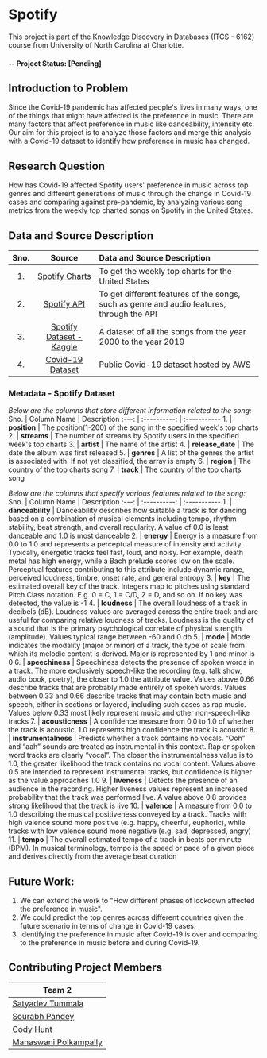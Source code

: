 # Spotify
This project is part of the Knowledge Discovery in Databases (ITCS - 6162) course from University of North Carolina at Charlotte.

#### -- Project Status: [Pending]

## Introduction to Problem
Since the Covid-19 pandemic has affected people's lives in many ways, one of the things that might have affected is the preference in music. There are many factors that affect preference in music like danceability, intensity etc. Our aim for this project is to analyze those factors and merge this analysis with a Covid-19 dataset to identify how preference in music has changed.

## Research Question
How has Covid-19 affected Spotify users' preference in music across top genres and different generations of music through the change in Covid-19 cases and comparing against pre-pandemic, by analyzing various song metrics from the weekly top charted songs on Spotify in the United States.

## Data and Source Description 
  Sno. | Source | Data and Source Description
  :---: | :----: | :------------------------
  1\. | [Spotify Charts](https://spotifycharts.com/regional) | To get the weekly top charts for the United States
  2\. | [Spotify API](https://api.spotify.com) | To get different features of the songs, such as genre and audio features, through the API
  3\. | [Spotify Dataset - Kaggle](https://www.kaggle.com/theoverman/the-spotify-hit-predictor-dataset?select=dataset-of-00s.csv) | A dataset of all the songs from the year 2000 to the year 2019
  4\. | [Covid-19 Dataset](https://covid19-lake.s3.amazonaws.com/index.html) | Public Covid-19 dataset hosted by AWS

### Metadata - Spotify Dataset
*Below are the columns that store different information related to the song:*
Sno. | Column Name | Description 
:---: | :----------: | :-----------
1\. | **position** | The position(1-200) of the song in the specified week's top charts
2\. | **streams** | The number of streams by Spotify users in the specified week's top charts
3\. | **artist** | The name of the artist
4\. | **release_date** | The date the album was first released
5\. | **genres** | A list of the genres the artist is associated with. If not yet classified, the array is empty
6\. | **region** | The country of the top charts song
7\. | **track** | The country of the top charts song

*Below are the columns that specify various features related to the song:*
Sno. | Column Name | Description 
:---: | :----------: | :-----------
1\. | **danceability** | Danceability describes how suitable a track is for dancing based on a combination of musical elements including tempo, rhythm stability, beat strength, and overall regularity. A value of 0.0 is least danceable and 1.0 is most danceable
2\. | **energy** | Energy is a measure from 0.0 to 1.0 and represents a perceptual measure of intensity and activity. Typically, energetic tracks feel fast, loud, and noisy. For example, death metal has high energy, while a Bach prelude scores low on the scale. Perceptual features contributing to this attribute include dynamic range, perceived loudness, timbre, onset rate, and general entropy
3\. | **key** | The estimated overall key of the track. Integers map to pitches using standard Pitch Class notation. E.g. 0 = C, 1 = C/D, 2 = D, and so on. If no key was detected, the value is -1
4\. | **loudness** | The overall loudness of a track in decibels (dB). Loudness values are averaged across the entire track and are useful for comparing relative loudness of tracks. Loudness is the quality of a sound that is the primary psychological correlate of physical strength (amplitude). Values typical range between -60 and 0 db
5\. | **mode** | Mode indicates the modality (major or minor) of a track, the type of scale from which its melodic content is derived. Major is represented by 1 and minor is 0
6\. | **speechiness** | Speechiness detects the presence of spoken words in a track. The more exclusively speech-like the recording (e.g. talk show, audio book, poetry), the closer to 1.0 the attribute value. Values above 0.66 describe tracks that are probably made entirely of spoken words. Values between 0.33 and 0.66 describe tracks that may contain both music and speech, either in sections or layered, including such cases as rap music. Values below 0.33 most likely represent music and other non-speech-like tracks
7\. | **acousticness** | A confidence measure from 0.0 to 1.0 of whether the track is acoustic. 1.0 represents high confidence the track is acoustic
8\. | **instrumentalness** | Predicts whether a track contains no vocals. “Ooh” and “aah” sounds are treated as instrumental in this context. Rap or spoken word tracks are clearly “vocal”. The closer the instrumentalness value is to 1.0, the greater likelihood the track contains no vocal content. Values above 0.5 are intended to represent instrumental tracks, but confidence is higher as the value approaches 1.0
9\. | **liveness** | Detects the presence of an audience in the recording. Higher liveness values represent an increased probability that the track was performed live. A value above 0.8 provides strong likelihood that the track is live
10\. | **valence** | A measure from 0.0 to 1.0 describing the musical positiveness conveyed by a track. Tracks with high valence sound more positive (e.g. happy, cheerful, euphoric), while tracks with low valence sound more negative (e.g. sad, depressed, angry)
11\. | **tempo** | The overall estimated tempo of a track in beats per minute (BPM). In musical terminology, tempo is the speed or pace of a given piece and derives directly from the average beat duration


## Future Work:
1. We can extend the work to "How different phases of lockdown affected the preference in music".
2. We could predict the top genres across different countries given the future scenario in terms of change in Covid-19 cases.
3. Identifying the preference in music after Covid-19 is over and comparing to the preference in music before and during Covid-19.

## Contributing Project Members

|Team 2| 
|---------|
|[Satyadev Tummala](https://github.com/devrock20)| 
|[Sourabh Pandey](https://github.com/spandey5992) |    
|[Cody Hunt](https://github.com/chunt52) |
|[Manaswani Polkampally](https://github.com/manaswinipolkampally)|

